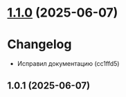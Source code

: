 # [1.1.0](https://github.com/Afpiya/fetcher/compare/v1.0.2...v1.1.0) (2025-06-07)



# Changelog

* Исправил документацию (cc1ffd5)

## 1.0.1 (2025-06-07)

